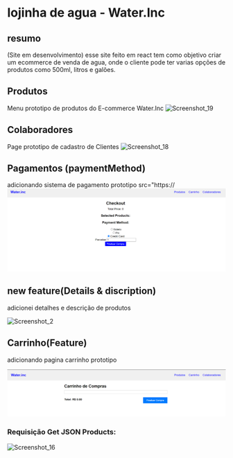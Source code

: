 # lojinha de agua - Water.Inc

## resumo
(Site em desenvolvimento)
esse site feito em react tem como objetivo criar um ecommerce de venda de agua, onde o cliente pode ter varias opções de produtos como 500ml, litros e galões.

## Produtos
Menu prototipo de produtos do E-commerce Water.Inc
<img width="960" alt="Screenshot_19" src="https://github.com/jcr04/ecommerce-agua-react/assets/70778525/9ee1ca33-001b-40a1-8311-99196aef3e58">

## Colaboradores
Page prototipo de cadastro de Clientes
<img width="960" alt="Screenshot_18" src="https://github.com/jcr04/ecommerce-agua-react/assets/70778525/19c3d639-acd0-4488-8400-a5d4c92f785c">

## Pagamentos (paymentMethod)
adicionando sistema de pagamento prototipo
src="https://![Alt text](Screenshot_3.png)

## new feature(Details & discription)
adicionei detalhes e descrição de produtos

<img width="370" alt="Screenshot_2" src="https://github.com/jcr04/ecommerce-agua-react/assets/70778525/e406ee01-fc6a-47ac-b143-7ba7ed24f33c">

## Carrinho(Feature)
adicionando pagina carrinho prototipo

![Alt text](Screenshot_9.png)

### Requisição Get JSON Products:
<img width="350" alt="Screenshot_16" src="https://github.com/jcr04/ecommerce-agua-react/assets/70778525/b22ce7a2-02b9-4b5e-9acd-36ac64c4b945">


